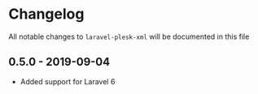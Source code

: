 # Changelog

All notable changes to `laravel-plesk-xml` will be documented in this file

## 0.5.0 - 2019-09-04

- Added support for Laravel 6
